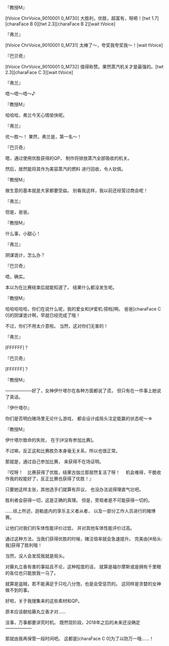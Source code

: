 『教授M』

[tVoice ChrVoice_9010001 0_M730]
大胜利，优胜，超富有，呀嗬！[twt 1.7][charaFace B 0][twt 2.3][charaFace B 2][wait tVoice]

『弗兰』

[tVoice ChrVoice_9010001 0_M731]
太棒了～，夸奖我夸奖我～！[wait tVoice]

『巴贝奇』

[tVoice ChrVoice_9010001 0_M732]
值得称赞。果然蒸汽机关才是最强的。[twt 2.3][charaFace C 3][wait tVoice]

『弗兰』

唔～唔～唔～♪

『教授M』

哈哈哈，弗兰今天心情愉快呢。

『弗兰』

优～胜～！
果然，弗兰是，第一名～！

『巴贝奇』

嗯，通过使用优胜获得的QP，
制作将排放蒸汽全部吸收的机关。

然后，居然能将其作为美容蒸汽的燃料
进行回收，令人钦佩。

『教授M』

做生意的基本就是大家都要受益。
别看我这样，我以前还经营过商会呢！

『弗兰』

但是，爸爸。

『教授M』

什么事，小甜心！

『弗兰』

阴谋诡计，怎么办？

『巴贝奇』

唔，确实。

本以为在比赛结束后就能知道了，
结果什么都没发生呢。

『教授M』

哈哈哈哈哈，你们在说什么呢，我的爱女和[#爱机:搭档]啊。
爸爸[charaFace C 0]的阴谋诡计啊，早就已经完成了哦！

不过，你们不用太介意啦。
当然，这对你们无害的！

『弗兰』

[FFFFFF]？

『巴贝奇』

[FFFFFF]？

『教授M』

——————好了，女神伊什塔尔在各种方面都说了谎，
但只有在一件事上她说了真话。

『伊什塔尔』

你们是否明白赌场里无论什么游戏，
都会设计成局头注定能赢的状态呢～☆

『教授M』

伊什塔尔致命的失败，
在于[#没有参加比赛]。

不过嘛，反正这和比赛胜负本身毫无关系，所以也很正常。

那就是，通过自己参加比赛，
来获得不在场证明。

『哎呀！　比赛获得了优胜，结果古伽兰那居然复活了呀！
　机会难得，干脆收作我的权能好了，反正比赛也获得了优胜！』

只要她这样主张，其他选手们就算有异议，
也没办法说得理直气壮吧。

胜利者会获得一切，这是正确的真理。
但是，旁观者是不可能获得一切的。

……综上所述，迦勒底内的享乐主义者从者，
以及一部分工作人员进行的赌博赛。

让他们对我们的车体性能评价过低，
并对其他车体性能评价过高。

通过这种方法，当我们获得优胜的时候，赌注倍率就会急速提升。
完美由[#局头:我]获得了胜利哦！

当然，没人会发现我就是局头。

对藤丸立香有害的事姑且不论，这种程度的话，
就算是福尔摩斯或是拥有千里眼的各位也只能放我一马了。

就算是盗贼，若不能满足于只吃八分饱，也是会受惩罚的。
这同样是贪婪的女神做不到的事。

好啦，关于我搜集来的这些素材和QP。

原本应该献给藤丸立香才对……

没事，万事都要讲究时机。
既然现阶段，2018年之后的未来还没确定——————

那就由我再保管一段时间吧。
这都是[charaFace C 0]为了以防万一哦……！

